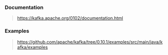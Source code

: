 ### Documentation 
> https://kafka.apache.org/0102/documentation.html

### Examples
> https://github.com/apache/kafka/tree/0.10.1/examples/src/main/java/kafka/examples
